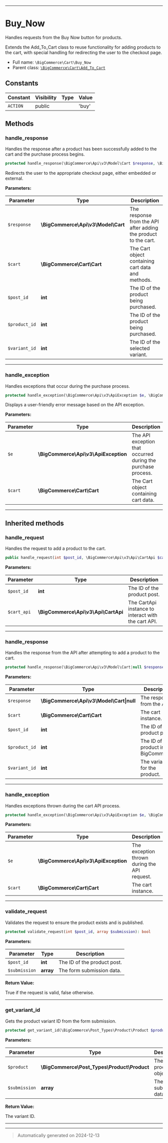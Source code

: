 ***

# Buy_Now

Handles requests from the Buy Now button for products.

Extends the Add_To_Cart class to reuse functionality for adding products to the cart,
with special handling for redirecting the user to the checkout page.

* Full name: `\BigCommerce\Cart\Buy_Now`
* Parent class: [`\BigCommerce\Cart\Add_To_Cart`](./classes/BigCommerce/Cart/Add_To_Cart.md)


## Constants

| Constant | Visibility | Type | Value |
|:---------|:-----------|:-----|:------|
|`ACTION`|public| |&#039;buy&#039;|


## Methods


### handle_response

Handles the response after a product has been successfully added to the cart and the purchase process begins.

```php
protected handle_response(\BigCommerce\Api\v3\Model\Cart $response, \BigCommerce\Cart\Cart $cart, int $post_id, int $product_id, int $variant_id): void
```

Redirects the user to the appropriate checkout page, either embedded or external.






**Parameters:**

| Parameter | Type | Description |
|-----------|------|-------------|
| `$response` | **\BigCommerce\Api\v3\Model\Cart** | The response from the API after adding the product to the cart. |
| `$cart` | **\BigCommerce\Cart\Cart** | The Cart object containing cart data and methods. |
| `$post_id` | **int** | The ID of the product being purchased. |
| `$product_id` | **int** | The ID of the product being purchased. |
| `$variant_id` | **int** | The ID of the selected variant. |





***

### handle_exception

Handles exceptions that occur during the purchase process.

```php
protected handle_exception(\BigCommerce\Api\v3\ApiException $e, \BigCommerce\Cart\Cart $cart): void
```

Displays a user-friendly error message based on the API exception.






**Parameters:**

| Parameter | Type | Description |
|-----------|------|-------------|
| `$e` | **\BigCommerce\Api\v3\ApiException** | The API exception that occurred during the purchase process. |
| `$cart` | **\BigCommerce\Cart\Cart** | The Cart object containing cart data. |





***


## Inherited methods


### handle_request

Handles the request to add a product to the cart.

```php
public handle_request(int $post_id, \BigCommerce\Api\v3\Api\CartApi $cart_api): void
```








**Parameters:**

| Parameter | Type | Description |
|-----------|------|-------------|
| `$post_id` | **int** | The ID of the product post. |
| `$cart_api` | **\BigCommerce\Api\v3\Api\CartApi** | The CartApi instance to interact with the cart API. |





***

### handle_response

Handles the response from the API after attempting to add a product to the cart.

```php
protected handle_response(\BigCommerce\Api\v3\Model\Cart|null $response, \BigCommerce\Cart\Cart $cart, int $post_id, int $product_id, int $variant_id): void
```








**Parameters:**

| Parameter | Type | Description |
|-----------|------|-------------|
| `$response` | **\BigCommerce\Api\v3\Model\Cart&#124;null** | The response from the API. |
| `$cart` | **\BigCommerce\Cart\Cart** | The cart instance. |
| `$post_id` | **int** | The ID of the product post. |
| `$product_id` | **int** | The ID of the product in BigCommerce. |
| `$variant_id` | **int** | The variant ID for the product. |





***

### handle_exception

Handles exceptions thrown during the cart API process.

```php
protected handle_exception(\BigCommerce\Api\v3\ApiException $e, \BigCommerce\Cart\Cart $cart): void
```








**Parameters:**

| Parameter | Type | Description |
|-----------|------|-------------|
| `$e` | **\BigCommerce\Api\v3\ApiException** | The exception thrown during the API request. |
| `$cart` | **\BigCommerce\Cart\Cart** | The cart instance. |





***

### validate_request

Validates the request to ensure the product exists and is published.

```php
protected validate_request(int $post_id, array $submission): bool
```








**Parameters:**

| Parameter | Type | Description |
|-----------|------|-------------|
| `$post_id` | **int** | The ID of the product post. |
| `$submission` | **array** | The form submission data. |


**Return Value:**

True if the request is valid, false otherwise.




***

### get_variant_id

Gets the product variant ID from the form submission.

```php
protected get_variant_id(\BigCommerce\Post_Types\Product\Product $product, array $submission): int
```








**Parameters:**

| Parameter | Type | Description |
|-----------|------|-------------|
| `$product` | **\BigCommerce\Post_Types\Product\Product** | The product object. |
| `$submission` | **array** | The form submission data. |


**Return Value:**

The variant ID.




***


***
> Automatically generated on 2024-12-13
